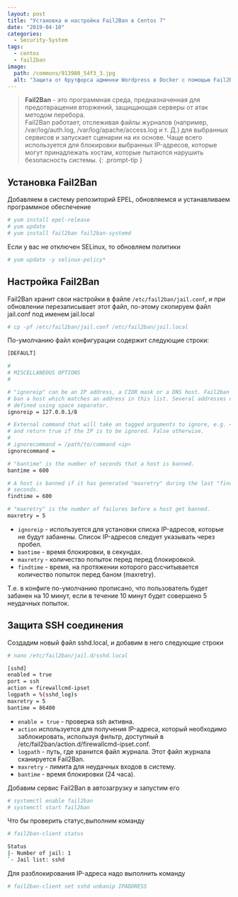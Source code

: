 ```yaml
---
layout: post
title: "Установка и настройка Fail2Ban в Centos 7"
date: "2019-04-10"
categories:
  - Security-System
tags:
  - centos
  - fail2ban
image:
  path: /commons/913980_54f3_3.jpg
  alt: "Защита от брутфорса админки Wordpress в Docker с помощью Fail2Ban"
---
```


> **Fail2Ban** - это программная среда, предназначенная для предотвращения вторжений, защищающая серверы от атак методом перебора.  
> Fail2Ban работает, отслеживая файлы журналов (например, /var/log/auth.log, /var/log/apache/access.log и т. Д.) для выбранных сервисов и запускает сценарии на их основе. Чаще всего используется для блокировки выбранных IP-адресов, которые могут принадлежать хостам, которые пытаются нарушить безопасность системы.
{: .prompt-tip }

## Установка Fail2Ban

Добавляем в систему репозиторий EPEL, обновляемся и устанавливаем программное обеспечение
```sh
# yum install epel-release
# yum update
# yum install fail2ban fail2ban-systemd
```

Если у вас не отключен SELinux, то обновляем политики
```sh
# yum update -y selinux-policy*
```

## Настройка Fail2Ban

Fail2Ban хранит свои настройки в файле `/etc/fail2ban/jail.conf`, и при обновлении перезаписывает этот файл, по-этому скопируем файл jail.conf под именем jail.local
```sh
# cp -pf /etc/fail2ban/jail.conf /etc/fail2ban/jail.local
```

По-умолчанию файл конфигурации содержит следующие строки:
```sh
[DEFAULT]

#
# MISCELLANEOUS OPTIONS
#

# "ignoreip" can be an IP address, a CIDR mask or a DNS host. Fail2ban will not
# ban a host which matches an address in this list. Several addresses can be
# defined using space separator.
ignoreip = 127.0.0.1/8

# External command that will take an tagged arguments to ignore, e.g. <ip>,
# and return true if the IP is to be ignored. False otherwise.
#
# ignorecommand = /path/to/command <ip>
ignorecommand =

# "bantime" is the number of seconds that a host is banned.
bantime = 600

# A host is banned if it has generated "maxretry" during the last "findtime"
# seconds.
findtime = 600

# "maxretry" is the number of failures before a host get banned.
maxretry = 5
```

- `ignoreip` - используется для установки списка IP-адресов, которые не будут забанены. Список IP-адресов следует указывать через пробел.
- `bantime` - время блокировки, в секундах.
- `maxretry` - количество попыток перед перед блокировкой.
- `findtime` - время, на протяжении которого рассчитывается количество попыток перед баном (maxretry).

Т.е. в конфиге по-умолчанию прописано, что пользователь будет забанен на 10 минут, если в течение 10 минут будет совершено 5 неудачных попыток.

## Защита SSH соединения

Создадим новый файл sshd.local, и добавим в него следующие строки

```sh
# nano /etc/fail2ban/jail.d/sshd.local

[sshd]
enabled = true
port = ssh
action = firewallcmd-ipset
logpath = %(sshd_log)s
maxretry = 5
bantime = 86400
```

- `enable = true` - проверка ssh активна.
- `action` используется для получения IP-адреса, который необходимо заблокировать, используя фильтр, доступный в /etc/fail2ban/action.d/firewallcmd-ipset.conf.
- `logpath` - путь, где хранится файл журнала. Этот файл журнала сканируется Fail2Ban.
- `maxretry` - лимита для неудачных входов в систему.
- `bantime` - время блокировки (24 часа).

Добавим сервис Fail2Ban в автозагрузку и запустим его
```sh
# systemctl enable fail2ban
# systemctl start fail2ban
```

Что бы проверить статус,выполним команду
```sh
# fail2ban-client status

Status
|- Number of jail: 1
`- Jail list: sshd
```

Для разблокирования IP-адреса надо выполнить команду
```sh
# fail2ban-client set sshd unbanip IPADDRESS
```
